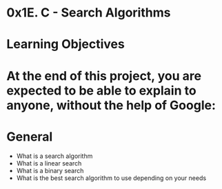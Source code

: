 # 0x1E. C - Search Algorithms
# Learning Objectives
# At the end of this project, you are expected to be able to explain to anyone, without the help of Google:

# General
* What is a search algorithm
* What is a linear search
* What is a binary search
* What is the best search algorithm to use depending on your needs
